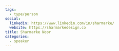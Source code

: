 ```yaml
---
tags:
  - type/person
social:
  linkedin: https://www.linkedin.com/in/sharmarke/
  website: https://sharmarkedesign.co
title: Sharmarke Noor
categories:
  - speaker
---
```

